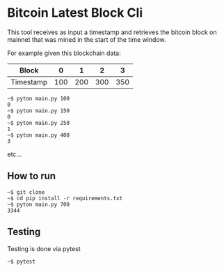# Bitcoin Latest Block Cli

This tool receives as input a timestamp and retrieves the bitcoin block on mainnet
that was mined in the start of the time window.

For example given this blockchain data:

|Block|0|1|2|3|
|---|---|---|---|---|
|Timestamp|100|200|300|350|

```shell
~$ pyton main.py 100
0
~$ pyton main.py 150
0
~$ pyton main.py 250
1
~$ pyton main.py 400
3
```


etc...


## How to run

```console
~$ git clone
~$ cd pip install -r requirements.txt
~$ pyton main.py 700
3344
```

## Testing

Testing is done via pytest

```console
~$ pytest
```